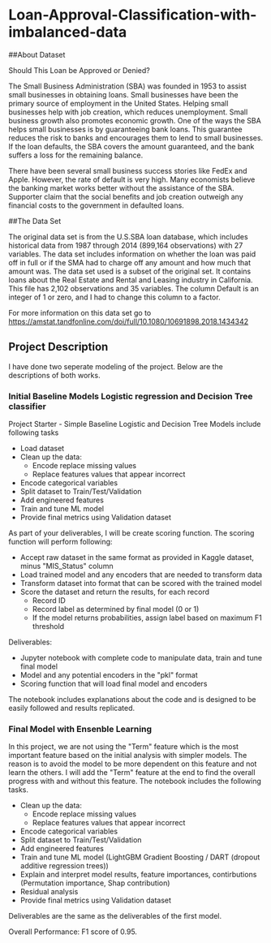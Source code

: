# Loan-Approval-Classification-with-imbalanced-data

##About Dataset

Should This Loan be Approved or Denied?

The Small Business Administration (SBA) was founded in 1953 to assist small businesses in obtaining loans. Small businesses have been the primary source of employment in the United States. Helping small businesses help with job creation, which reduces unemployment. Small business growth also promotes economic growth. One of the ways the SBA helps small businesses is by guaranteeing bank loans. This guarantee reduces the risk to banks and encourages them to lend to small businesses. If the loan defaults, the SBA covers the amount guaranteed, and the bank suffers a loss for the remaining balance.

There have been several small business success stories like FedEx and Apple. However, the rate of default is very high. Many economists believe the banking market works better without the assistance of the SBA. Supporter claim that the social benefits and job creation outweigh any financial costs to the government in defaulted loans.

##The Data Set

The original data set is from the U.S.SBA loan database, which includes historical data from 1987 through 2014 (899,164 observations) with 27 variables. The data set includes information on whether the loan was paid off in full or if the SMA had to charge off any amount and how much that amount was. The data set used is a subset of the original set. It contains loans about the Real Estate and Rental and Leasing industry in California. This file has 2,102 observations and 35 variables. The column Default is an integer of 1 or zero, and I had to change this column to a factor.

For more information on this data set go to https://amstat.tandfonline.com/doi/full/10.1080/10691898.2018.1434342

## Project Description
I have done two seperate modeling of the project. Below are the descriptions of both works.


### Initial Baseline Models Logistic regression and Decision Tree classifier

Project Starter - Simple Baseline Logistic and Decision Tree Models include following tasks

- Load dataset
- Clean up the data:
    - Encode replace missing values
    - Replace features values that appear incorrect
- Encode categorical variables
- Split dataset to Train/Test/Validation
- Add engineered features
- Train and tune ML model
- Provide final metrics using Validation dataset

 As part of your deliverables, I will be create scoring function. The scoring function will perform following:
- Accept raw dataset in the same format as provided in Kaggle dataset, minus "MIS_Status" column
- Load trained model and any encoders that are needed to transform data
- Transform dataset into format that can be scored with the trained model
- Score the dataset and return the results, for each record
    - Record ID
    - Record label as determined by final model (0 or 1)
    - If the model returns probabilities, assign label based on maximum F1 threshold


Deliverables:
- Jupyter notebook with complete code to manipulate data, train and tune final model
- Model and any potential encoders in the "pkl" format
- Scoring function that will load final model and encoders


The notebook includes explanations about the code and is designed to be easily followed and results replicated.

### Final Model with Ensenble Learning

In this project, we are not using the "Term" feature which is the most important feature based on the initial analysis with simpler models. The reason is to avoid the model to be more dependent on this feature and not learn the others. I will add the "Term" feature at the end to find the overall progress with and without this feature. The notebook includes the following tasks.

- Clean up the data:
    - Encode replace missing values
    - Replace features values that appear incorrect
- Encode categorical variables
- Split dataset to Train/Test/Validation
- Add engineered features
- Train and tune ML model (LightGBM Gradient Boosting / DART (dropout additive regression trees))
- Explain and interpret model results, feature importances, contirbutions (Permutation importance, Shap contribution)
- Residual analysis
- Provide final metrics using Validation dataset

 Deliverables are the same as the deliverables of the first model.

Overall Performance: F1 score of 0.95.
